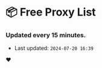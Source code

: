 # :package: Free Proxy List
### Updated every 15 minutes.

- Last updated: `2024-07-20 16:39`

:heart:
